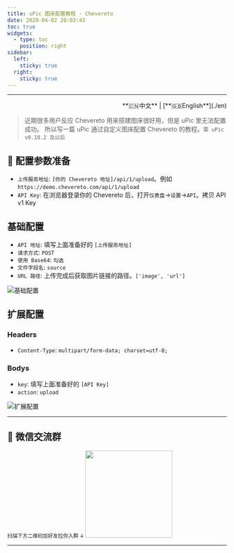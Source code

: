 ```yaml
---
title: uPic 图床配置教程 - Chevereto
date: 2020-04-02 20:03:43
toc: true
widgets:
  - type: toc
    position: right
sidebar:
  left:
    sticky: true
  right:
    sticky: true
---
```


<hr><!-- i18n --><div align="right">**🇨🇳中文** | [**🇬🇧English**](./en)</div><!-- i18n -->

> 近期很多用户反应 Chevereto 用来搭建图床很好用，但是 uPic 里无法配置成功。
> 所以写一篇 uPic 通过自定义图床配置 Chevereto 的教程。`需 uPic v0.18.2 及以后`

## 📝 配置参数准备

- `上传服务地址`: `[你的 Chevereto 地址]/api/1/upload`。例如 `https://demo.chevereto.com/api/1/upload`
- `API Key`: 在浏览器登录你的 Chevereto 后，打开`仪表盘`->`设置`->`API`。拷贝 API v1 Key

## 基础配置

- `API 地址`: 填写上面准备好的 `[上传服务地址]`
- `请求方式`:  `POST`
- `使用 Base64`:  `勾选`
- `文件字段名`: `source`
- `URL 路径`: 上传完成后获取图片链接的路径。`['image', 'url']`


![基础配置](https://gitee.com/gee1k/oss/raw/master/tutorials/chevereto_host.jpg)

## 扩展配置

### Headers
- `Content-Type`: `multipart/form-data; charset=utf-8;`

### Bodys
- `key`: 填写上面准备好的 `[API Key]`
- `action`: `upload`

![扩展配置](https://gitee.com/gee1k/oss/raw/master/tutorials/chevereto_host_extension.jpg)

<hr>

## 💌 微信交流群
  <small>扫描下方二维码加好友拉你入群 ↓ </small>
	<img src="https://cdn.jsdelivr.net/gh/gee1k/oss@master/personal/geee1k.JPG" height="200" style="height:200px">

<hr>
